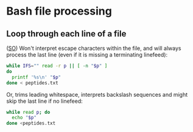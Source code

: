 # Bash file processing

## Loop through each line of a file

([SO](https://stackoverflow.com/a/1521498/125246)) Won't interpret escape characters within the file, and will always process the last line (even if it is missing a terminating linefeed):

```bash
while IFS="" read -r p || [ -n "$p" ]
do
  printf '%s\n' "$p"
done < peptides.txt
```

Or, trims leading whitespace, interprets backslash sequences and might skip the last line if no linefeed:

```bash
while read p; do
  echo "$p"
done <peptides.txt
```